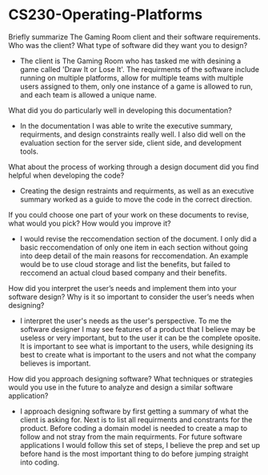 # CS230-Operating-Platforms

Briefly summarize The Gaming Room client and their software requirements. Who was the client? What type of software did they want you to design?

- The client is The Gaming Room who has tasked me with desining a game called 'Draw It or Lose It'. The requirments of the software include running on multiple platforms, allow for multiple teams with multiple users assigned to them, only one instance of a game is allowed to run, and each team is allowed a unique name.
  
What did you do particularly well in developing this documentation?

- In the documentation I was able to write the executive summary, requirments, and design constraints really well. I also did well on the evaluation section for the server side, client side, and development tools.

What about the process of working through a design document did you find helpful when developing the code?

- Creating the design restraints and requirments, as well as an executive summary worked as a guide to move the code in the correct direction.
  
If you could choose one part of your work on these documents to revise, what would you pick? How would you improve it?

- I would revise the reccomendation section of the document. I only did a basic reccomendation of only one item in each section without going into deep detail of the main reasons for reccomendation. An example would be to use cloud storage and list the benefits, but failed to reccomend an actual cloud based company and their benefits.

How did you interpret the user’s needs and implement them into your software design? Why is it so important to consider the user’s needs when designing?

- I interpret the user's needs as the user's perspective. To me the software designer I may see features of a product that I believe may be useless or very important, but to the user it can be the complete oposite. It is important to see what is important to the users, while designing its best to create what is important to the users and not what the company believes is important.

How did you approach designing software? What techniques or strategies would you use in the future to analyze and design a similar software application?

- I approach designing software by first getting a summary of what the client is asking for. Next is to list all requirments and constrants for the product. Before coding a domain model is needed to create a map to follow and not stray from the main requirments. For future software applications I would follow this set of steps, I believe the prep and set up before hand is the most important thing to do before jumping straight into coding.
